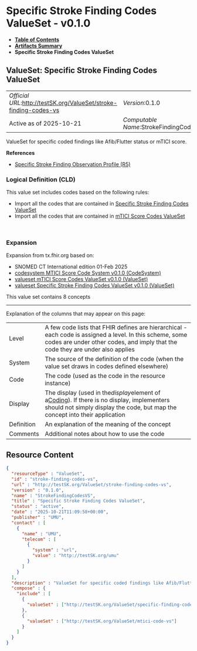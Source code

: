 # Specific Stroke Finding Codes ValueSet - v0.1.0

* [**Table of Contents**](toc.md)
* [**Artifacts Summary**](artifacts.md)
* **Specific Stroke Finding Codes ValueSet**

## ValueSet: Specific Stroke Finding Codes ValueSet 

| | |
| :--- | :--- |
| *Official URL*:http://testSK.org/ValueSet/stroke-finding-codes-vs | *Version*:0.1.0 |
| Active as of 2025-10-21 | *Computable Name*:StrokeFindingCodesVS |

 
ValueSet for specific coded findings like Afib/Flutter status or mTICI score. 

 **References** 

* [Specific Stroke Finding Observation Profile (R5)](StructureDefinition-specific-finding-observation-profile.md)

### Logical Definition (CLD)

This value set includes codes based on the following rules:

* Import all the codes that are contained in [Specific Stroke Finding Codes ValueSet](ValueSet-specific-finding-codes-vs.md)
* Import all the codes that are contained in [mTICI Score Codes ValueSet](ValueSet-mtici-code-vs.md)

 

### Expansion

Expansion from tx.fhir.org based on:

* SNOMED CT International edition 01-Feb 2025
* [codesystem MTICI Score Code System v0.1.0 (CodeSystem)](CodeSystem-mtici-score-cs.md)
* [valueset mTICI Score Codes ValueSet v0.1.0 (ValueSet)](ValueSet-mtici-code-vs.md)
* [valueset Specific Stroke Finding Codes ValueSet v0.1.0 (ValueSet)](ValueSet-specific-finding-codes-vs.md)

This value set contains 8 concepts

-------

 Explanation of the columns that may appear on this page: 

| | |
| :--- | :--- |
| Level | A few code lists that FHIR defines are hierarchical - each code is assigned a level. In this scheme, some codes are under other codes, and imply that the code they are under also applies |
| System | The source of the definition of the code (when the value set draws in codes defined elsewhere) |
| Code | The code (used as the code in the resource instance) |
| Display | The display (used in the*display*element of a[Coding](http://hl7.org/fhir/R5/datatypes.html#Coding)). If there is no display, implementers should not simply display the code, but map the concept into their application |
| Definition | An explanation of the meaning of the concept |
| Comments | Additional notes about how to use the code |



## Resource Content

```json
{
  "resourceType" : "ValueSet",
  "id" : "stroke-finding-codes-vs",
  "url" : "http://testSK.org/ValueSet/stroke-finding-codes-vs",
  "version" : "0.1.0",
  "name" : "StrokeFindingCodesVS",
  "title" : "Specific Stroke Finding Codes ValueSet",
  "status" : "active",
  "date" : "2025-10-21T11:09:58+00:00",
  "publisher" : "UMU",
  "contact" : [
    {
      "name" : "UMU",
      "telecom" : [
        {
          "system" : "url",
          "value" : "http://testSK.org/umu"
        }
      ]
    }
  ],
  "description" : "ValueSet for specific coded findings like Afib/Flutter status or mTICI score.",
  "compose" : {
    "include" : [
      {
        "valueSet" : ["http://testSK.org/ValueSet/specific-finding-codes-vs"]
      },
      {
        "valueSet" : ["http://testSK.org/ValueSet/mtici-code-vs"]
      }
    ]
  }
}

```
